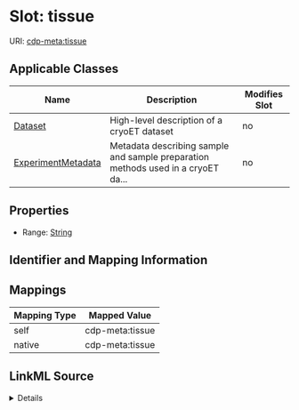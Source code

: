 

# Slot: tissue

URI: [cdp-meta:tissue](metadatatissue)



<!-- no inheritance hierarchy -->





## Applicable Classes

| Name | Description | Modifies Slot |
| --- | --- | --- |
| [Dataset](Dataset.md) | High-level description of a cryoET dataset |  no  |
| [ExperimentMetadata](ExperimentMetadata.md) | Metadata describing sample and sample preparation methods used in a cryoET da... |  no  |







## Properties

* Range: [String](String.md)





## Identifier and Mapping Information








## Mappings

| Mapping Type | Mapped Value |
| ---  | ---  |
| self | cdp-meta:tissue |
| native | cdp-meta:tissue |




## LinkML Source

<details>
```yaml
name: tissue
alias: tissue
domain_of:
- ExperimentMetadata
- Dataset
range: string

```
</details>
